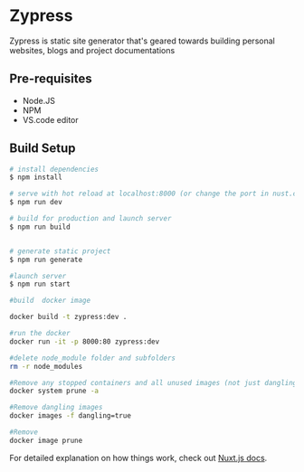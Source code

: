 # Zypress 

Zypress is static site generator that's geared towards building personal websites, blogs and project documentations

## Pre-requisites

* Node.JS
* NPM
* VS.code editor


## Build Setup

```bash
# install dependencies
$ npm install

# serve with hot reload at localhost:8000 (or change the port in nust.config.js)
$ npm run dev

# build for production and launch server
$ npm run build


# generate static project
$ npm run generate

#launch server
$ npm run start

#build  docker image

docker build -t zypress:dev .

#run the docker
docker run -it -p 8000:80 zypress:dev

#delete node_module folder and subfolders
rm -r node_modules

#Remove any stopped containers and all unused images (not just dangling images)
docker system prune -a

#Remove dangling images
docker images -f dangling=true

#Remove
docker image prune

```

For detailed explanation on how things work, check out [Nuxt.js docs](https://nuxtjs.org).
